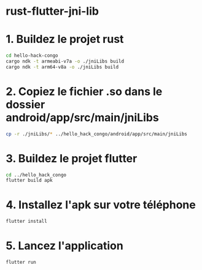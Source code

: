 # rust-flutter-jni-lib

# 1. Buildez le projet rust
```bash
cd hello-hack-congo
cargo ndk -t armeabi-v7a -o ./jniLibs build 
cargo ndk -t arm64-v8a -o ./jniLibs build
```

# 2. Copiez le fichier .so dans le dossier android/app/src/main/jniLibs
```bash
cp -r ./jniLibs/* ../hello_hack_congo/android/app/src/main/jniLibs
```

# 3. Buildez le projet flutter
```bash
cd ../hello_hack_congo
flutter build apk
```

# 4. Installez l'apk sur votre téléphone
```bash
flutter install
```

# 5. Lancez l'application
```bash
flutter run
```